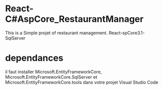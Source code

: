 # React-C#AspCore_RestaurantManager
This is a Simple projet of restaurant management. React-spCore3.1-SqlServer
 # dependances
 il faut installer Microsoft.EntityFrameworkCore, Microsoft.EntityFrameworkCore.SqlServer et 
 Microsoft.EntityFrameworkCore.tools dans votre projet Visual Studio Code